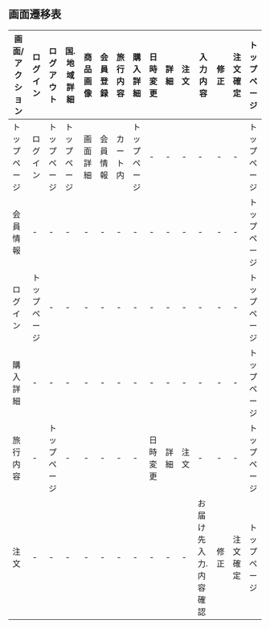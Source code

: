## 画面遷移表
|画面/アクション|ログイン|ログアウト|国.地域詳細|商品画像|会員登録|旅行内容|購入詳細|日時変更|詳細|注文|入力内容|修正|注文確定|トップページ|
|---------------|--------|---------|--------|--------|-------|----------|--------|--------------|-------------|-------|--------|------------|---------|--------|
|トップページ|ログイン|トップページ|トップページ|画面詳細|会員情報|カート内|トップページ|-|-|-|-|-|-|トップページ|
|会員情報|-|-|-|-|-|-|-|-|-|-|-|-|-|トップページ|
|ログイン|トップページ|-|-|-|-|-|-|-|-|-|-|-|-|トップページ|
|購入詳細|-|-|-|-|-|-|-|-|-|-|-|-|-|トップページ|
|旅行内容|-|トップページ|-|-|-|-|-|日時変更|詳細|注文|-|-|-|トップページ|
|注文|-|-|-|-|-|-|-|-|-|-|お届け先入力.内容確認|修正|注文確定|トップページ|

